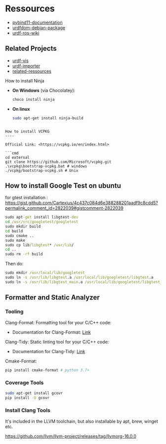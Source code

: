 Ressources
=====
- [pybind11-documentation](https://pybind11.readthedocs.io/en/stable/)
- [urdfdom-debian-package](https://docs.ros.org/en/diamondback/api/urdf/html/index.html)
- [urdf-ros-wiki](https://wiki.ros.org/urdf)
  
## Related Projects

- [urdf-vis](https://github.com/openrr/urdf-viz) 
- [urdf-importer](https://github.com/Unity-Technologies/URDF-Importer)
- [related-ressources](https://stevengong.co/notes/URDF)

How to install Ninja  

- **On Windows** (via Chocolatey):  
  ```bash
  choco install ninja
  ```
- **On linux**
  ```bash
  sudo apt-get install ninja-build
 ```

How to install VCPKG
----

Official Link: <https://vcpkg.io/en/index.html>

```cmd
cd external
git clone https://github.com/Microsoft/vcpkg.git
.\vcpkg\bootstrap-vcpkg.bat # windows
./vcpkg/bootstrap-vcpkg.sh # Unix
```

How to install Google Test on ubuntu
----

for gtest installation : https://gist.github.com/Cartexius/4c437c084d6e388288201aadf9c8cdd5?permalink_comment_id=2822039#gistcomment-2822039

```cmd
sudo apt-get install libgtest-dev
cd /usr/src/googletest/googletest
sudo mkdir build
cd build
sudo cmake ..
sudo make
sudo cp lib/libgtest* /usr/lib/
cd ..
sudo rm -rf build
```
Then do:
```cmd
sudo mkdir /usr/local/lib/googletest
sudo ln -s /usr/lib/libgtest.a /usr/local/lib/googletest/libgtest.a
sudo ln -s /usr/lib/libgtest_main.a /usr/local/lib/googletest/libgtest_main.a
```

## Formatter and Static Analyzer

### Tooling

Clang-Format: Formatting tool for your C/C++ code:

- Documentation for Clang-Format: [Link](https://clang.llvm.org/docs/ClangFormat.html)

Clang-Tidy: Static linting tool for your C/C++ code:

- Documentation for Clang-Tidy: [Link](https://clang.llvm.org/extra/clang-tidy/)

Cmake-Format:

```bash
pip install cmake-format # python 3.7+
```

### Coverage Tools

```bash
sudo apt-get install gcovr
pip install -U gcovr
```

### Install Clang Tools

It's included in the LLVM toolchain, but also installable by apt, brew, winget etc.

https://github.com/llvm/llvm-project/releases/tag/llvmorg-16.0.0

